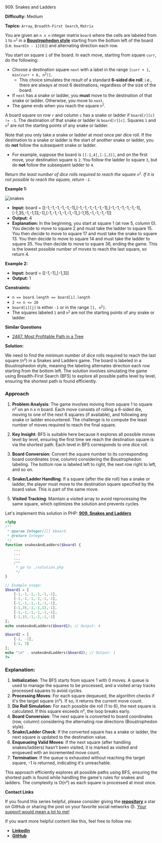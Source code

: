 909\. Snakes and Ladders

**Difficulty:** Medium

**Topics:** `Array`, `Breadth-First Search`, `Matrix`

You are given an `n x n` integer matrix `board` where the cells are labeled from `1` to <code>n<sup>2</sup></code> in a [**Boustrophedon style**](https://en.wikipedia.org/wiki/Boustrophedon) starting from the bottom left of the board (i.e. `board[n - 1][0]`) and alternating direction each row.

You start on square `1` of the board. In each move, starting from square `curr`, do the following:

- Choose a destination square `next` with a label in the range <code>[curr + 1, min(curr + 6, n<sup>2</sup>)]</code>.
  - This choice simulates the result of a standard **6-sided die roll**: i.e., there are always at most 6 destinations, regardless of the size of the board.
- If `next` has a snake or ladder, you **must** move to the destination of that snake or ladder. Otherwise, you move to `next`.
- The game ends when you reach the square <code>n<sup>2</sup></code>.

A board square on row `r` and column `c` has a snake or ladder if `board[r][c] != -1`. The destination of that snake or ladder is `board[r][c]`. Squares `1` and <code>n<sup>2</sup></code> are not the starting points of any snake or ladder.

Note that you only take a snake or ladder at most once per dice roll. If the destination to a snake or ladder is the start of another snake or ladder, you do **not** follow the subsequent snake or ladder.

- For example, suppose the board is `[[-1,4],[-1,3]]`, and on the first move, your destination square is `2`. You follow the ladder to square `3`, but do **not** follow the subsequent ladder to `4`.

Return _the least number of dice rolls required to reach the square <code>n<sup>2</sup></code>. If it is not possible to reach the square, return `-1`_.

**Example 1:**

![snakes](https://assets.leetcode.com/uploads/2018/09/23/snakes.png)

- **Input:** board = [[-1,-1,-1,-1,-1,-1],[-1,-1,-1,-1,-1,-1],[-1,-1,-1,-1,-1,-1],[-1,35,-1,-1,13,-1],[-1,-1,-1,-1,-1,-1],[-1,15,-1,-1,-1,-1]]
- **Output:** 4
- **Explanation:**
  In the beginning, you start at square 1 (at row 5, column 0).
  You decide to move to square 2 and must take the ladder to square 15.
  You then decide to move to square 17 and must take the snake to square 13.
  You then decide to move to square 14 and must take the ladder to square 35.
  You then decide to move to square 36, ending the game.
  This is the lowest possible number of moves to reach the last square, so return 4.

**Example 2:**

- **Input:** board = [[-1,-1],[-1,3]]
- **Output:** 1



**Constraints:**

- `n == board.length == board[i].length`
- `2 <= n <= 20`
- `board[i][j]` is either `-1` or in the range <code>[1, n<sup>2</sup>]</code>.
- The squares labeled `1` and <code>n<sup>2</sup></code> are not the starting points of any snake or ladder.

**Similar Questions**

- [2467. Most Profitable Path in a Tree](https://github.com/mah-shamim/leet-code-in-php/tree/main/algorithms/002467-most-profitable-path-in-a-tree)


**Solution:**

We need to find the minimum number of dice rolls required to reach the last square (n²) in a Snakes and Ladders game. The board is labeled in a Boustrophedon style, meaning the labeling alternates direction each row starting from the bottom left. The solution involves simulating the game using Breadth-First Search (BFS) to explore all possible paths level by level, ensuring the shortest path is found efficiently.

### Approach
1. **Problem Analysis**: The game involves moving from square 1 to square n² on an n x n board. Each move consists of rolling a 6-sided die, moving to one of the next 6 squares (if available), and following any snake or ladder encountered. The challenge is to compute the least number of moves required to reach the final square.

2. **Key Insight**: BFS is suitable here because it explores all possible moves level by level, ensuring the first time we reach the destination square is via the shortest path. Each level in BFS corresponds to one dice roll.

3. **Board Conversion**: Convert the square number to its corresponding board coordinates (row, column) considering the Boustrophedon labeling. The bottom row is labeled left to right, the next row right to left, and so on.

4. **Snake/Ladder Handling**: If a square (after the die roll) has a snake or ladder, the player must move to the destination square specified by the board value. This is part of the same move.

5. **Visited Tracking**: Maintain a visited array to avoid reprocessing the same square, which optimizes the solution and prevents cycles.

Let's implement this solution in PHP: **[909. Snakes and Ladders](https://github.com/mah-shamim/leet-code-in-php/tree/main/algorithms/000909-snakes-and-ladders/solution.php)**

```php
<?php
/**
 * @param Integer[][] $board
 * @return Integer
 */
function snakesAndLadders($board) {
    ...
    ...
    ...
    /**
     * go to ./solution.php
     */
}

// Example usage:
$board1 = [
    [-1,-1,-1,-1,-1,-1],
    [-1,-1,-1,-1,-1,-1],
    [-1,-1,-1,-1,-1,-1],
    [-1,35,-1,-1,13,-1],
    [-1,-1,-1,-1,-1,-1],
    [-1,15,-1,-1,-1,-1]
];
echo snakesAndLadders($board1); // Output: 4

$board2 = [
    [-1, -1],
    [-1, 3]
];
echo "\n" . snakesAndLadders($board2); // Output: 1
?>
```

### Explanation:

1. **Initialization**: The BFS starts from square 1 with 0 moves. A queue is used to manage the squares to be processed, and a visited array tracks processed squares to avoid cycles.
2. **Processing Moves**: For each square dequeued, the algorithm checks if it's the target square (n²). If so, it returns the current move count.
3. **Die Roll Simulation**: For each possible die roll (1 to 6), the next square is calculated. If this square exceeds n², the loop breaks early.
4. **Board Conversion**: The next square is converted to board coordinates (row, column) considering the alternating row directions (Boustrophedon style).
5. **Snake/Ladder Check**: If the converted square has a snake or ladder, the next square is updated to the destination value.
6. **Enqueueing Valid Moves**: If the next square (after handling snakes/ladders) hasn't been visited, it is marked as visited and enqueued with an incremented move count.
7. **Termination**: If the queue is exhausted without reaching the target square, -1 is returned, indicating it's unreachable.

This approach efficiently explores all possible paths using BFS, ensuring the shortest path is found while handling the game's rules for snakes and ladders. The complexity is O(n²) as each square is processed at most once.

**Contact Links**

If you found this series helpful, please consider giving the **[repository](https://github.com/mah-shamim/leet-code-in-php)** a star on GitHub or sharing the post on your favorite social networks 😍. [Your support would mean a lot to me!](https://isolatedcompliments.com/v09uayg6h?key=a647d02f1aafcddaf10536d7cd00bd7c)

If you want more helpful content like this, feel free to follow me:

- **[LinkedIn](https://www.linkedin.com/in/arifulhaque/)**
- **[GitHub](https://github.com/mah-shamim)**